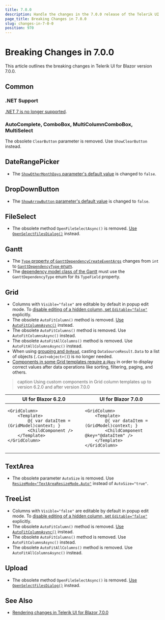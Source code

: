 ```yaml
---
title: 7.0.0
description: Handle the changes in the 7.0.0 release of the Telerik UI for Blazor components.
page_title: Breaking Changes in 7.0.0
slug: changes-in-7-0-0
position: 970
---
```


# Breaking Changes in 7.0.0

This article outlines the breaking changes in Telerik UI for Blazor version 7.0.0.

## Common

### .NET Support

[.NET 7 is no longer supported](slug:system-requirements).

### AutoComplete, ComboBox, MultiColumnComboBox, MultiSelect

The obsolete `ClearButton` parameter is removed. Use `ShowClearButton` instead.

## DateRangePicker

* The [`ShowOtherMonthDays` parameter's default value](slug:daterangepicker-overview#daterangepicker-parameters) is changed to `false`.

## DropDownButton

* The [`ShowArrowButton` parameter's default value](slug:dropdownbutton-overview#dropdownbutton-parameters) is changed to `false`.

## FileSelect

* The obsolete method `OpenFileSelectAsync()` is removed. [Use `OpenSelectFilesDialog()`](slug:fileselect-overview#fileselect-reference-and-methods) instead.

## Gantt

* The [`Type` property of `GanttDependencyCreateEventArgs`](slug:gantt-dependencies-editing) changes from `int` to [`GanttDependencyType` enum](slug:telerik.blazor.ganttdependencytype).
* The [dependency model class of the Gantt](slug:gantt-dependencies-databind) must use the `GanttDependencyType` enum for its `TypeField` property.

## Grid

* Columns with `Visible="false"` are editable by default in popup edit mode. To [disable editing of a hidden column, set `Editable="false"`](slug:components/grid/editing/popup) explicitly.
* The obsolete `AutoFitColumn()` method is removed. [Use `AutoFitColumnAsync()`](slug:components/grid/columns/resize#autofit-columns) instead.
* The obsolete `AutoFitColumns()` method is removed. Use `AutoFitColumnsAsync()` instead.
* The obsolete `AutoFitAllColumns()` method is removed. Use `AutoFitAllColumnsAsync()` instead.
* When using [grouping and `OnRead`](slug:components/grid/manual-operations#grouping-with-onread), casting `DataSourceResult.Data` to a list of objects (`.Cast<object>()`) is no longer needed.
* [Components in some Grid templates require a `@key`](slug:grid-kb-using-components-in-templates) in order to display correct values after data operations like sorting, filtering, paging, and others.

>caption Using custom components in Grid column templates up to version 6.2.0 and after version 7.0.0

<table>
    <thead><tr>
        <th>UI for Blazor 6.2.0</th>
        <th>UI for Blazor 7.0.0</th>
    </tr></thead>
    <tbody>
        <tr>
<td style="vertical-align:top">

````RAZOR.skip-repl
<GridColumn>
    <Template>
        @{ var dataItem = (GridModel)context; }
        <ChildComponent />
    </Template>
</GridColumn>
````

</td>
<td style="vertical-align:top">

````RAZOR.skip-repl
<GridColumn>
    <Template>
        @{ var dataItem = (GridModel)context; }
        <ChildComponent @key="@dataItem" />
    </Template>
</GridColumn>
````

</td>
        </tr>
    </tbody>
</table>

## TextArea

* The obsolete parameter `AutoSize` is removed. Use [`ResizeMode="TextAreaResizeMode.Auto"`](slug:textarea-overview#textarea-parameters) instead of `AutoSize="true"`.

## TreeList

* Columns with `Visible="false"` are editable by default in popup edit mode. To [disable editing of a hidden column, set `Editable="false"`](slug:treelist-editing-popup) explicitly.
* The obsolete `AutoFitColumn()` method is removed. [Use `AutoFitColumnAsync()`](slug:treelist-columns-resize#autofit-columns) instead.
* The obsolete `AutoFitColumns()` method is removed. Use `AutoFitColumnsAsync()` instead.
* The obsolete `AutoFitAllColumns()` method is removed. Use `AutoFitAllColumnsAsync()` instead.

## Upload

* The obsolete method `OpenFileSelectAsync()` is removed. [Use `OpenSelectFilesDialog()`](slug:upload-overview#upload-reference-and-methods) instead.

## See Also

* [Rendering changes in Telerik UI for Blazor 7.0.0](slug:rendering-changes-in-7-0-0)
